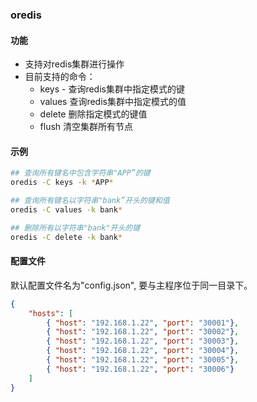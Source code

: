 ### oredis

#### 功能

- 支持对redis集群进行操作
- 目前支持的命令：
    + keys - 查询redis集群中指定模式的键
    + values 查询redis集群中指定模式的值
    + delete 删除指定模式的键值
    + flush 清空集群所有节点

#### 示例

```bash
## 查询所有键名中包含字符串"APP”的键
oredis -C keys -k *APP*

## 查询所有键名以字符串"bank”开头的键和值
oredis -C values -k bank*

## 删除所有以字符串"bank"开头的键
oredis -C delete -k bank*
```

#### 配置文件

默认配置文件名为"config.json", 要与主程序位于同一目录下。

```json
{
    "hosts": [
        { "host": "192.168.1.22", "port": "30001"},
        { "host": "192.168.1.22", "port": "30002"},
        { "host": "192.168.1.22", "port": "30003"},
        { "host": "192.168.1.22", "port": "30004"},
        { "host": "192.168.1.22", "port": "30005"},
        { "host": "192.168.1.22", "port": "30006"}
    ]
}
```
